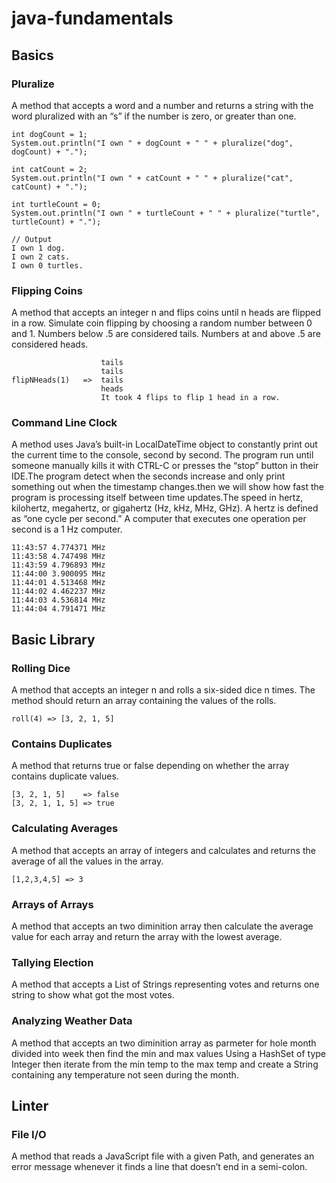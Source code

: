 # java-fundamentals

## Basics 
### Pluralize
A method that accepts a word and a number and returns a string with the word pluralized with an “s” if the number is zero, or greater than one.

    int dogCount = 1;
    System.out.println("I own " + dogCount + " " + pluralize("dog", dogCount) + ".");

    int catCount = 2;
    System.out.println("I own " + catCount + " " + pluralize("cat", catCount) + ".");

    int turtleCount = 0;
    System.out.println("I own " + turtleCount + " " + pluralize("turtle", turtleCount) + ".");

    // Output 
    I own 1 dog.
    I own 2 cats.
    I own 0 turtles.

### Flipping Coins
A method that accepts an integer n and flips coins until n heads are flipped in a row. Simulate coin flipping by choosing a random number between 0 and 1. Numbers below .5 are considered tails. Numbers at and above .5 are considered heads. 

                        tails
                        tails
    flipNHeads(1)   =>  tails
                        heads
                        It took 4 flips to flip 1 head in a row.

### Command Line Clock
A method uses Java’s built-in LocalDateTime object to constantly print out the current time to the console, second by second. The program run until someone manually kills it with CTRL-C or presses the “stop” button in their IDE.The program  detect when the seconds increase and only print something out when the timestamp changes.then we will show how fast the program is processing itself between time updates.The speed in hertz, kilohertz, megahertz, or gigahertz (Hz, kHz, MHz, GHz). A hertz is defined as “one cycle per second.” A computer that executes one operation per second is a 1 Hz computer.

    11:43:57 4.774371 MHz
    11:43:58 4.747498 MHz
    11:43:59 4.796893 MHz
    11:44:00 3.900095 MHz
    11:44:01 4.513468 MHz
    11:44:02 4.462237 MHz
    11:44:03 4.536814 MHz
    11:44:04 4.791471 MHz

## Basic Library

### Rolling Dice
A method that accepts an integer n and rolls a six-sided dice n times. The method should return an array containing the values of the rolls.

    roll(4) => [3, 2, 1, 5]

### Contains Duplicates
A method that returns true or false depending on whether the array contains duplicate values.

    [3, 2, 1, 5]    => false
    [3, 2, 1, 1, 5] => true

### Calculating Averages
A method that accepts an array of integers and calculates and returns the average of all the values in the array.

    [1,2,3,4,5] => 3

### Arrays of Arrays
A method that accepts an two diminition array then calculate the average value for each array and return the array with the lowest average.

### Tallying Election
A method that accepts a List of Strings representing votes and returns one string to show what got the most votes.

### Analyzing Weather Data
A method that accepts an two diminition array as parmeter for hole month divided into week then find the min and max values Using a HashSet of type Integer then iterate from the min temp to the max temp and create a String containing any temperature not seen during the month.

## Linter
### File I/O

A method that reads a JavaScript file with a given Path, and generates an error message whenever it finds a line that doesn’t end in a semi-colon.